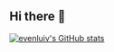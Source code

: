 ## Hi there 👋

[![evenluiv's GitHub stats](https://github-readme-stats.vercel.app/api?username=evenluiv)](https://github.com/evenluiv/github-readme-stats)

<!--
**evenluiv/evenluiv** is a ✨ _special_ ✨ repository because its `README.md` (this file) appears on your GitHub profile.

Here are some ideas to get you started:

- 🔭 I’m currently working on ...
- 🌱 I’m currently learning ...
- 👯 I’m looking to collaborate on ...
- 🤔 I’m looking for help with ...
- 💬 Ask me about ...
- 📫 How to reach me: ...
- 😄 Pronouns: ...
- ⚡ Fun fact: ...
-->
